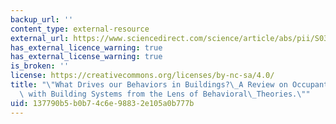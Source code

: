 ```yaml
---
backup_url: ''
content_type: external-resource
external_url: https://www.sciencedirect.com/science/article/abs/pii/S0360132320302870
has_external_licence_warning: true
has_external_license_warning: true
is_broken: ''
license: https://creativecommons.org/licenses/by-nc-sa/4.0/
title: "\"What Drives our Behaviors in Buildings?\_A Review on Occupant Interactions\
  \ with Building Systems from the Lens of Behavioral\_Theories.\""
uid: 137790b5-b0b7-4c6e-9883-2e105a0b777b
---
```

